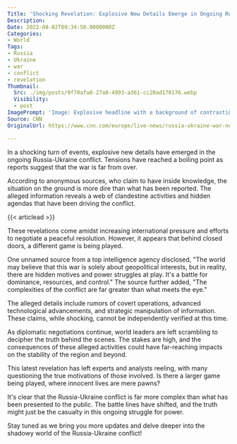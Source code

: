 ```yaml
---
Title: 'Shocking Revelation: Explosive New Details Emerge in Ongoing Russia-Ukraine Conflict!'
Description: 
Date: 2023-08-02T09:34:50.0000000Z
Categories:
- World
Tags:
- Russia
- Ukraine
- war
- conflict
- revelation
Thumbnail:
  Src: ./img/posts/9f70afa0-27a0-4993-a361-cc20ad170176.webp
  Visibility:
  - post
ImagePrompt: 'Image: Explosive headline with a background of contrasting Russian and Ukrainian flags. Dramatic silhouettes of soldiers in battle gear on opposite sides of the flags, signifying the deepening war.'
Source: CNN
OriginalUrl: https://www.cnn.com/europe/live-news/russia-ukraine-war-news-08-02-23/index.html

---
```

In a shocking turn of events, explosive new details have emerged in the ongoing Russia-Ukraine conflict. Tensions have reached a boiling point as reports suggest that the war is far from over. 

According to anonymous sources, who claim to have inside knowledge, the situation on the ground is more dire than what has been reported. The alleged information reveals a web of clandestine activities and hidden agendas that have been driving the conflict.

{{< articlead >}}

These revelations come amidst increasing international pressure and efforts to negotiate a peaceful resolution. However, it appears that behind closed doors, a different game is being played.

One unnamed source from a top intelligence agency disclosed, "The world may believe that this war is solely about geopolitical interests, but in reality, there are hidden motives and power struggles at play. It's a battle for dominance, resources, and control." The source further added, "The complexities of the conflict are far greater than what meets the eye."

The alleged details include rumors of covert operations, advanced technological advancements, and strategic manipulation of information. These claims, while shocking, cannot be independently verified at this time.

As diplomatic negotiations continue, world leaders are left scrambling to decipher the truth behind the scenes. The stakes are high, and the consequences of these alleged activities could have far-reaching impacts on the stability of the region and beyond.

This latest revelation has left experts and analysts reeling, with many questioning the true motivations of those involved. Is there a larger game being played, where innocent lives are mere pawns?

It's clear that the Russia-Ukraine conflict is far more complex than what has been presented to the public. The battle lines have shifted, and the truth might just be the casualty in this ongoing struggle for power.

Stay tuned as we bring you more updates and delve deeper into the shadowy world of the Russia-Ukraine conflict!
